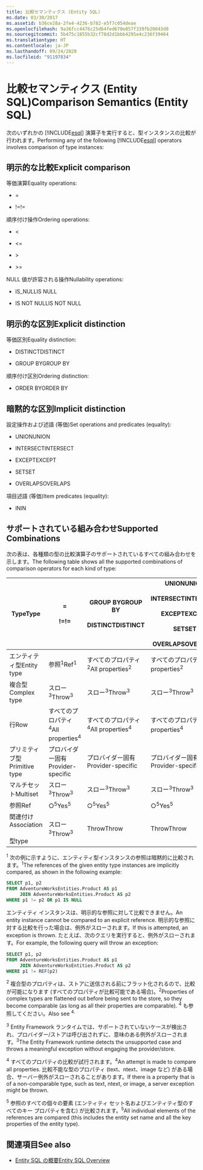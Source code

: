```yaml
---
title: 比較セマンティクス (Entity SQL)
ms.date: 03/30/2017
ms.assetid: b36ce28a-2fe4-4236-b782-e5f7c054deae
ms.openlocfilehash: 9a36fcc4476c25d64fed670e857f339fb20043d8
ms.sourcegitcommit: 5b475c1855b32cf78d2d1bbb4295e4c236f39464
ms.translationtype: HT
ms.contentlocale: ja-JP
ms.lasthandoff: 09/24/2020
ms.locfileid: "91197834"
---
```

# <a name="comparison-semantics-entity-sql"></a><span data-ttu-id="4aac6-102">比較セマンティクス (Entity SQL)</span><span class="sxs-lookup"><span data-stu-id="4aac6-102">Comparison Semantics (Entity SQL)</span></span>

<span data-ttu-id="4aac6-103">次のいずれかの [!INCLUDE[esql](../../../../../../includes/esql-md.md)] 演算子を実行すると、型インスタンスの比較が行われます。</span><span class="sxs-lookup"><span data-stu-id="4aac6-103">Performing any of the following [!INCLUDE[esql](../../../../../../includes/esql-md.md)] operators involves comparison of type instances:</span></span>  
  
## <a name="explicit-comparison"></a><span data-ttu-id="4aac6-104">明示的な比較</span><span class="sxs-lookup"><span data-stu-id="4aac6-104">Explicit comparison</span></span>  

 <span data-ttu-id="4aac6-105">等価演算</span><span class="sxs-lookup"><span data-stu-id="4aac6-105">Equality operations:</span></span>  
  
- =  
  
- <span data-ttu-id="4aac6-106">!=</span><span class="sxs-lookup"><span data-stu-id="4aac6-106">!=</span></span>  
  
 <span data-ttu-id="4aac6-107">順序付け操作</span><span class="sxs-lookup"><span data-stu-id="4aac6-107">Ordering operations:</span></span>  
  
- <  
  
- \<=  
  
- \>  
  
- \>=  
  
 <span data-ttu-id="4aac6-108">NULL 値が許容される操作</span><span class="sxs-lookup"><span data-stu-id="4aac6-108">Nullability operations:</span></span>  
  
- <span data-ttu-id="4aac6-109">IS_NULL</span><span class="sxs-lookup"><span data-stu-id="4aac6-109">IS NULL</span></span>  
  
- <span data-ttu-id="4aac6-110">IS NOT NULL</span><span class="sxs-lookup"><span data-stu-id="4aac6-110">IS NOT NULL</span></span>  
  
## <a name="explicit-distinction"></a><span data-ttu-id="4aac6-111">明示的な区別</span><span class="sxs-lookup"><span data-stu-id="4aac6-111">Explicit distinction</span></span>  

 <span data-ttu-id="4aac6-112">等価区別</span><span class="sxs-lookup"><span data-stu-id="4aac6-112">Equality distinction:</span></span>  
  
- <span data-ttu-id="4aac6-113">DISTINCT</span><span class="sxs-lookup"><span data-stu-id="4aac6-113">DISTINCT</span></span>  
  
- <span data-ttu-id="4aac6-114">GROUP BY</span><span class="sxs-lookup"><span data-stu-id="4aac6-114">GROUP BY</span></span>  
  
 <span data-ttu-id="4aac6-115">順序付け区別</span><span class="sxs-lookup"><span data-stu-id="4aac6-115">Ordering distinction:</span></span>  
  
- <span data-ttu-id="4aac6-116">ORDER BY</span><span class="sxs-lookup"><span data-stu-id="4aac6-116">ORDER BY</span></span>  
  
## <a name="implicit-distinction"></a><span data-ttu-id="4aac6-117">暗黙的な区別</span><span class="sxs-lookup"><span data-stu-id="4aac6-117">Implicit distinction</span></span>  

 <span data-ttu-id="4aac6-118">設定操作および述語 (等価)</span><span class="sxs-lookup"><span data-stu-id="4aac6-118">Set operations and predicates (equality):</span></span>  
  
- <span data-ttu-id="4aac6-119">UNION</span><span class="sxs-lookup"><span data-stu-id="4aac6-119">UNION</span></span>  
  
- <span data-ttu-id="4aac6-120">INTERSECT</span><span class="sxs-lookup"><span data-stu-id="4aac6-120">INTERSECT</span></span>  
  
- <span data-ttu-id="4aac6-121">EXCEPT</span><span class="sxs-lookup"><span data-stu-id="4aac6-121">EXCEPT</span></span>  
  
- <span data-ttu-id="4aac6-122">SET</span><span class="sxs-lookup"><span data-stu-id="4aac6-122">SET</span></span>  
  
- <span data-ttu-id="4aac6-123">OVERLAPS</span><span class="sxs-lookup"><span data-stu-id="4aac6-123">OVERLAPS</span></span>  
  
 <span data-ttu-id="4aac6-124">項目述語 (等価)</span><span class="sxs-lookup"><span data-stu-id="4aac6-124">Item predicates (equality):</span></span>  
  
- <span data-ttu-id="4aac6-125">IN</span><span class="sxs-lookup"><span data-stu-id="4aac6-125">IN</span></span>  
  
## <a name="supported-combinations"></a><span data-ttu-id="4aac6-126">サポートされている組み合わせ</span><span class="sxs-lookup"><span data-stu-id="4aac6-126">Supported Combinations</span></span>  

 <span data-ttu-id="4aac6-127">次の表は、各種類の型の比較演算子のサポートされているすべての組み合わせを示します。</span><span class="sxs-lookup"><span data-stu-id="4aac6-127">The following table shows all the supported combinations of comparison operators for each kind of type:</span></span>  
  
|<span data-ttu-id="4aac6-128">**Type**</span><span class="sxs-lookup"><span data-stu-id="4aac6-128">**Type**</span></span>|**=**<br /><br /> <span data-ttu-id="4aac6-129">**!=**</span><span class="sxs-lookup"><span data-stu-id="4aac6-129">**!=**</span></span>|<span data-ttu-id="4aac6-130">**GROUP BY**</span><span class="sxs-lookup"><span data-stu-id="4aac6-130">**GROUP BY**</span></span><br /><br /> <span data-ttu-id="4aac6-131">**DISTINCT**</span><span class="sxs-lookup"><span data-stu-id="4aac6-131">**DISTINCT**</span></span>|<span data-ttu-id="4aac6-132">**UNION**</span><span class="sxs-lookup"><span data-stu-id="4aac6-132">**UNION**</span></span><br /><br /> <span data-ttu-id="4aac6-133">**INTERSECT**</span><span class="sxs-lookup"><span data-stu-id="4aac6-133">**INTERSECT**</span></span><br /><br /> <span data-ttu-id="4aac6-134">**EXCEPT**</span><span class="sxs-lookup"><span data-stu-id="4aac6-134">**EXCEPT**</span></span><br /><br /> <span data-ttu-id="4aac6-135">**SET**</span><span class="sxs-lookup"><span data-stu-id="4aac6-135">**SET**</span></span><br /><br /> <span data-ttu-id="4aac6-136">**OVERLAPS**</span><span class="sxs-lookup"><span data-stu-id="4aac6-136">**OVERLAPS**</span></span>|<span data-ttu-id="4aac6-137">**IN**</span><span class="sxs-lookup"><span data-stu-id="4aac6-137">**IN**</span></span>|<span data-ttu-id="4aac6-138">**<   <=**</span><span class="sxs-lookup"><span data-stu-id="4aac6-138">**<   <=**</span></span><br /><br /> <span data-ttu-id="4aac6-139">**>   >=**</span><span class="sxs-lookup"><span data-stu-id="4aac6-139">**>   >=**</span></span>|<span data-ttu-id="4aac6-140">**ORDER BY**</span><span class="sxs-lookup"><span data-stu-id="4aac6-140">**ORDER BY**</span></span>|<span data-ttu-id="4aac6-141">**IS NULL**</span><span class="sxs-lookup"><span data-stu-id="4aac6-141">**IS NULL**</span></span><br /><br /> <span data-ttu-id="4aac6-142">**IS NOT NULL**</span><span class="sxs-lookup"><span data-stu-id="4aac6-142">**IS NOT NULL**</span></span>|  
|-|-|-|-|-|-|-|-|  
|<span data-ttu-id="4aac6-143">エンティティ型</span><span class="sxs-lookup"><span data-stu-id="4aac6-143">Entity type</span></span>|<span data-ttu-id="4aac6-144">参照<sup>1</sup></span><span class="sxs-lookup"><span data-stu-id="4aac6-144">Ref<sup>1</sup></span></span>|<span data-ttu-id="4aac6-145">すべてのプロパティ<sup>2</sup></span><span class="sxs-lookup"><span data-stu-id="4aac6-145">All properties<sup>2</sup></span></span>|<span data-ttu-id="4aac6-146">すべてのプロパティ<sup>2</sup></span><span class="sxs-lookup"><span data-stu-id="4aac6-146">All properties<sup>2</sup></span></span>|<span data-ttu-id="4aac6-147">すべてのプロパティ<sup>2</sup></span><span class="sxs-lookup"><span data-stu-id="4aac6-147">All properties<sup>2</sup></span></span>|<span data-ttu-id="4aac6-148">スロー<sup>3</sup></span><span class="sxs-lookup"><span data-stu-id="4aac6-148">Throw<sup>3</sup></span></span>|<span data-ttu-id="4aac6-149">スロー<sup>3</sup></span><span class="sxs-lookup"><span data-stu-id="4aac6-149">Throw<sup>3</sup></span></span>|<span data-ttu-id="4aac6-150">参照<sup>1</sup></span><span class="sxs-lookup"><span data-stu-id="4aac6-150">Ref<sup>1</sup></span></span>|  
|<span data-ttu-id="4aac6-151">複合型</span><span class="sxs-lookup"><span data-stu-id="4aac6-151">Complex type</span></span>|<span data-ttu-id="4aac6-152">スロー<sup>3</sup></span><span class="sxs-lookup"><span data-stu-id="4aac6-152">Throw<sup>3</sup></span></span>|<span data-ttu-id="4aac6-153">スロー<sup>3</sup></span><span class="sxs-lookup"><span data-stu-id="4aac6-153">Throw<sup>3</sup></span></span>|<span data-ttu-id="4aac6-154">スロー<sup>3</sup></span><span class="sxs-lookup"><span data-stu-id="4aac6-154">Throw<sup>3</sup></span></span>|<span data-ttu-id="4aac6-155">スロー<sup>3</sup></span><span class="sxs-lookup"><span data-stu-id="4aac6-155">Throw<sup>3</sup></span></span>|<span data-ttu-id="4aac6-156">スロー<sup>3</sup></span><span class="sxs-lookup"><span data-stu-id="4aac6-156">Throw<sup>3</sup></span></span>|<span data-ttu-id="4aac6-157">スロー<sup>3</sup></span><span class="sxs-lookup"><span data-stu-id="4aac6-157">Throw<sup>3</sup></span></span>|<span data-ttu-id="4aac6-158">スロー<sup>3</sup></span><span class="sxs-lookup"><span data-stu-id="4aac6-158">Throw<sup>3</sup></span></span>|  
|<span data-ttu-id="4aac6-159">行</span><span class="sxs-lookup"><span data-stu-id="4aac6-159">Row</span></span>|<span data-ttu-id="4aac6-160">すべてのプロパティ<sup>4</sup></span><span class="sxs-lookup"><span data-stu-id="4aac6-160">All properties<sup>4</sup></span></span>|<span data-ttu-id="4aac6-161">すべてのプロパティ<sup>4</sup></span><span class="sxs-lookup"><span data-stu-id="4aac6-161">All properties<sup>4</sup></span></span>|<span data-ttu-id="4aac6-162">すべてのプロパティ<sup>4</sup></span><span class="sxs-lookup"><span data-stu-id="4aac6-162">All properties<sup>4</sup></span></span>|<span data-ttu-id="4aac6-163">スロー<sup>3</sup></span><span class="sxs-lookup"><span data-stu-id="4aac6-163">Throw<sup>3</sup></span></span>|<span data-ttu-id="4aac6-164">スロー<sup>3</sup></span><span class="sxs-lookup"><span data-stu-id="4aac6-164">Throw<sup>3</sup></span></span>|<span data-ttu-id="4aac6-165">すべてのプロパティ<sup>4</sup></span><span class="sxs-lookup"><span data-stu-id="4aac6-165">All properties<sup>4</sup></span></span>|<span data-ttu-id="4aac6-166">スロー<sup>3</sup></span><span class="sxs-lookup"><span data-stu-id="4aac6-166">Throw<sup>3</sup></span></span>|  
|<span data-ttu-id="4aac6-167">プリミティブ型</span><span class="sxs-lookup"><span data-stu-id="4aac6-167">Primitive type</span></span>|<span data-ttu-id="4aac6-168">プロバイダー固有</span><span class="sxs-lookup"><span data-stu-id="4aac6-168">Provider-specific</span></span>|<span data-ttu-id="4aac6-169">プロバイダー固有</span><span class="sxs-lookup"><span data-stu-id="4aac6-169">Provider-specific</span></span>|<span data-ttu-id="4aac6-170">プロバイダー固有</span><span class="sxs-lookup"><span data-stu-id="4aac6-170">Provider-specific</span></span>|<span data-ttu-id="4aac6-171">プロバイダー固有</span><span class="sxs-lookup"><span data-stu-id="4aac6-171">Provider-specific</span></span>|<span data-ttu-id="4aac6-172">プロバイダー固有</span><span class="sxs-lookup"><span data-stu-id="4aac6-172">Provider-specific</span></span>|<span data-ttu-id="4aac6-173">プロバイダー固有</span><span class="sxs-lookup"><span data-stu-id="4aac6-173">Provider-specific</span></span>|<span data-ttu-id="4aac6-174">プロバイダー固有</span><span class="sxs-lookup"><span data-stu-id="4aac6-174">Provider-specific</span></span>|  
|<span data-ttu-id="4aac6-175">マルチセット</span><span class="sxs-lookup"><span data-stu-id="4aac6-175">Multiset</span></span>|<span data-ttu-id="4aac6-176">スロー<sup>3</sup></span><span class="sxs-lookup"><span data-stu-id="4aac6-176">Throw<sup>3</sup></span></span>|<span data-ttu-id="4aac6-177">スロー<sup>3</sup></span><span class="sxs-lookup"><span data-stu-id="4aac6-177">Throw<sup>3</sup></span></span>|<span data-ttu-id="4aac6-178">スロー<sup>3</sup></span><span class="sxs-lookup"><span data-stu-id="4aac6-178">Throw<sup>3</sup></span></span>|<span data-ttu-id="4aac6-179">スロー<sup>3</sup></span><span class="sxs-lookup"><span data-stu-id="4aac6-179">Throw<sup>3</sup></span></span>|<span data-ttu-id="4aac6-180">スロー<sup>3</sup></span><span class="sxs-lookup"><span data-stu-id="4aac6-180">Throw<sup>3</sup></span></span>|<span data-ttu-id="4aac6-181">スロー<sup>3</sup></span><span class="sxs-lookup"><span data-stu-id="4aac6-181">Throw<sup>3</sup></span></span>|<span data-ttu-id="4aac6-182">スロー<sup>3</sup></span><span class="sxs-lookup"><span data-stu-id="4aac6-182">Throw<sup>3</sup></span></span>|  
|<span data-ttu-id="4aac6-183">参照</span><span class="sxs-lookup"><span data-stu-id="4aac6-183">Ref</span></span>|<span data-ttu-id="4aac6-184">○<sup>5</sup></span><span class="sxs-lookup"><span data-stu-id="4aac6-184">Yes<sup>5</sup></span></span>|<span data-ttu-id="4aac6-185">○<sup>5</sup></span><span class="sxs-lookup"><span data-stu-id="4aac6-185">Yes<sup>5</sup></span></span>|<span data-ttu-id="4aac6-186">○<sup>5</sup></span><span class="sxs-lookup"><span data-stu-id="4aac6-186">Yes<sup>5</sup></span></span>|<span data-ttu-id="4aac6-187">○<sup>5</sup></span><span class="sxs-lookup"><span data-stu-id="4aac6-187">Yes<sup>5</sup></span></span>|<span data-ttu-id="4aac6-188">Throw</span><span class="sxs-lookup"><span data-stu-id="4aac6-188">Throw</span></span>|<span data-ttu-id="4aac6-189">Throw</span><span class="sxs-lookup"><span data-stu-id="4aac6-189">Throw</span></span>|<span data-ttu-id="4aac6-190">○<sup>5</sup></span><span class="sxs-lookup"><span data-stu-id="4aac6-190">Yes<sup>5</sup></span></span>|  
|<span data-ttu-id="4aac6-191">関連付け</span><span class="sxs-lookup"><span data-stu-id="4aac6-191">Association</span></span><br /><br /> <span data-ttu-id="4aac6-192">型</span><span class="sxs-lookup"><span data-stu-id="4aac6-192">type</span></span>|<span data-ttu-id="4aac6-193">スロー<sup>3</sup></span><span class="sxs-lookup"><span data-stu-id="4aac6-193">Throw<sup>3</sup></span></span>|<span data-ttu-id="4aac6-194">Throw</span><span class="sxs-lookup"><span data-stu-id="4aac6-194">Throw</span></span>|<span data-ttu-id="4aac6-195">Throw</span><span class="sxs-lookup"><span data-stu-id="4aac6-195">Throw</span></span>|<span data-ttu-id="4aac6-196">Throw</span><span class="sxs-lookup"><span data-stu-id="4aac6-196">Throw</span></span>|<span data-ttu-id="4aac6-197">スロー<sup>3</sup></span><span class="sxs-lookup"><span data-stu-id="4aac6-197">Throw<sup>3</sup></span></span>|<span data-ttu-id="4aac6-198">スロー<sup>3</sup></span><span class="sxs-lookup"><span data-stu-id="4aac6-198">Throw<sup>3</sup></span></span>|<span data-ttu-id="4aac6-199">スロー<sup>3</sup></span><span class="sxs-lookup"><span data-stu-id="4aac6-199">Throw<sup>3</sup></span></span>|  
  
 <span data-ttu-id="4aac6-200"><sup>1</sup> 次の例に示すように、エンティティ型インスタンスの参照は暗黙的に比較されます。</span><span class="sxs-lookup"><span data-stu-id="4aac6-200"><sup>1</sup>The references of the given entity type instances are implicitly compared, as shown in the following example:</span></span>  
  
```sql  
SELECT p1, p2
FROM AdventureWorksEntities.Product AS p1
     JOIN AdventureWorksEntities.Product AS p2
WHERE p1 != p2 OR p1 IS NULL  
```  
  
 <span data-ttu-id="4aac6-201">エンティティ インスタンスは、明示的な参照に対して比較できません。</span><span class="sxs-lookup"><span data-stu-id="4aac6-201">An entity instance cannot be compared to an explicit reference.</span></span> <span data-ttu-id="4aac6-202">明示的な参照に対する比較を行った場合は、例外がスローされます。</span><span class="sxs-lookup"><span data-stu-id="4aac6-202">If this is attempted, an exception is thrown.</span></span> <span data-ttu-id="4aac6-203">たとえば、次のクエリを実行すると、例外がスローされます。</span><span class="sxs-lookup"><span data-stu-id="4aac6-203">For example, the following query will throw an exception:</span></span>  
  
```sql  
SELECT p1, p2
FROM AdventureWorksEntities.Product AS p1
     JOIN AdventureWorksEntities.Product AS p2
WHERE p1 != REF(p2)  
```  
  
 <span data-ttu-id="4aac6-204"><sup>2</sup> 複合型のプロパティは、ストアに送信される前にフラット化されるので、比較が可能になります (すべてのプロパティが比較可能である場合)。</span><span class="sxs-lookup"><span data-stu-id="4aac6-204"><sup>2</sup>Properties of complex types are flattened out before being sent to the store, so they become comparable (as long as all their properties are comparable).</span></span> <span data-ttu-id="4aac6-205"><sup>4</sup> も参照してください。</span><span class="sxs-lookup"><span data-stu-id="4aac6-205">Also see <sup>4.</sup></span></span>  
  
 <span data-ttu-id="4aac6-206"><sup>3</sup> Entity Framework ランタイムでは、サポートされていないケースが検出され、プロバイダー/ストアは呼び出されずに、意味のある例外がスローされます。</span><span class="sxs-lookup"><span data-stu-id="4aac6-206"><sup>3</sup>The Entity Framework runtime detects the unsupported case and throws a meaningful exception without engaging the provider/store.</span></span>  
  
 <span data-ttu-id="4aac6-207"><sup>4</sup> すべてのプロパティの比較が試行されます。</span><span class="sxs-lookup"><span data-stu-id="4aac6-207"><sup>4</sup>An attempt is made to compare all properties.</span></span> <span data-ttu-id="4aac6-208">比較不能な型のプロパティ (text、ntext、image など) がある場合、サーバー例外がスローされることがあります。</span><span class="sxs-lookup"><span data-stu-id="4aac6-208">If there is a property that is of a non-comparable type, such as text, ntext, or image, a server exception might be thrown.</span></span>  
  
 <span data-ttu-id="4aac6-209"><sup>5</sup> 参照のすべての個々の要素 (エンティティ セット名およびエンティティ型のすべてのキー プロパティを含む) が比較されます。</span><span class="sxs-lookup"><span data-stu-id="4aac6-209"><sup>5</sup>All individual elements of the references are compared (this includes the entity set name and all the key properties of the entity type).</span></span>  
  
## <a name="see-also"></a><span data-ttu-id="4aac6-210">関連項目</span><span class="sxs-lookup"><span data-stu-id="4aac6-210">See also</span></span>

- [<span data-ttu-id="4aac6-211">Entity SQL の概要</span><span class="sxs-lookup"><span data-stu-id="4aac6-211">Entity SQL Overview</span></span>](entity-sql-overview.md)
